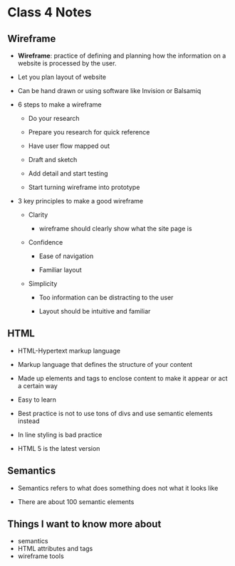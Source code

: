 # Class 4 Notes

## Wireframe

+ **Wireframe**: practice of defining and planning how the information on a website is processed by the user.  

+ Let you plan layout of website

+ Can be hand drawn or using software like Invision or Balsamiq

+ 6 steps to make a wireframe

  + Do your research

  + Prepare you research for quick reference

  + Have user flow mapped out

  + Draft and sketch

  + Add detail and start testing

  + Start turning wireframe into prototype

+ 3 key principles to make a good wireframe

  + Clarity  

    + wireframe should clearly show what the site page is

  + Confidence  

    + Ease of navigation  

    + Familiar layout  

  + Simplicity

    + Too information can be distracting to the user  

    + Layout should be intuitive and familiar

## HTML

+ HTML-Hypertext markup language

+ Markup language that defines the structure of your content

+ Made up elements and tags to enclose content to make it appear or act a certain way

+ Easy to learn

+ Best practice is not to use tons of divs and use semantic elements instead

+ In line styling is bad practice

+ HTML 5 is the latest version

## Semantics

+ Semantics refers to what does something does not what it looks like

+ There are about 100 semantic elements

## Things I want to know more about

+ semantics
+ HTML attributes and tags
+ wireframe tools
